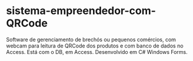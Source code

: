 # sistema-empreendedor-com-QRCode
Software de gerenciamento de brechós ou pequenos comércios, com webcam para leitura de QRCode dos produtos e com banco de dados no Access. Está com o DB, em Access. Desenvolvido em C# Windows Forms.
